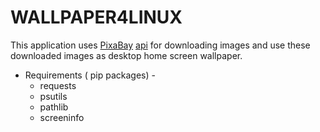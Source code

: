 # WALLPAPER4LINUX

This application uses [PixaBay](https://pixabay.com/) [api](https://pixabay.com/api/docs/) for downloading images and use these downloaded images as desktop home screen wallpaper. 
- Requirements ( pip packages) - 
  - requests
  - psutils
  - pathlib
  - screeninfo
  
